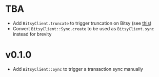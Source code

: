 # TBA

- Add `BitsyClient.truncate` to trigger truncation on Bitsy (see [this](https://github.com/ramontayag/bitsy/issues/6))
- Convert `BitsyClient::Sync.create` to be used as `BitsyClient.sync` instead for brevity

# v0.1.0

- Add `BitsyClient::Sync` to trigger a transaction sync manually
